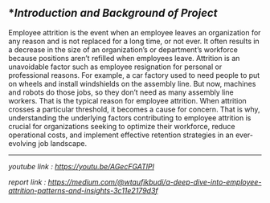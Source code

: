 ## **Introduction and Background of Project*
Employee attrition is the event when an employee leaves an organization for any reason and is not replaced for a long time, or not ever. It often results in a decrease in the size of an organization’s or department’s workforce because positions aren’t refilled when employees leave.
Attrition is an unavoidable factor such as employee resignation for personal or professional reasons. For example, a car factory used to need people to put on wheels and install windshields on the assembly line. But now, machines and robots do those jobs, so they don’t need as many assembly line workers. That is the typical reason for employee attrition.
When attrition crosses a particular threshold, it becomes a cause for concern. That is why, understanding the underlying factors contributing to employee attrition is crucial for organizations seeking to optimize their workforce, reduce operational costs, and implement effective retention strategies in an ever-evolving job landscape.
___
*youtube link : https://youtu.be/AGecFGATlPI*

*report link : https://medium.com/@wtaufikbudi/a-deep-dive-into-employee-attrition-patterns-and-insights-3c11e2179d3f*
